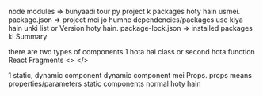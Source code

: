 node modules => bunyaadi tour py project k packages hoty hain usmei.
package.json => project mei jo humne dependencies/packages use kiya hain unki list or Version hoty hain.
package-lock.json => installed packages ki Summary 


there are two types of components 1 hota hai class or second hota function
React Fragments <> </>

1 static, dynamic component
dynamic component mei Props. props means properties/parameters 
static components normal hoty hain